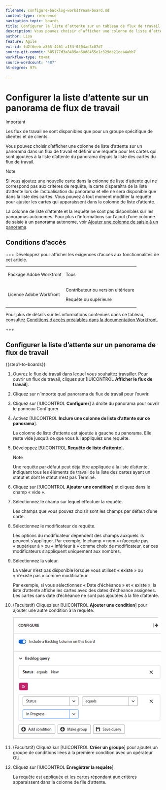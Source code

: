 ```yaml
---
filename: configure-backlog-workstream-board.md
content-type: reference
navigation-topic: boards
title: Configurer la liste d’attente sur un tableau de flux de travail
description: Vous pouvez choisir d’afficher une colonne de liste d’attente sur un panorama dans un flux de travail et définir une requête pour les cartes qui sont ajoutées à la liste d’attente du panorama depuis la liste des cartes du flux de travail.
author: Lisa
feature: Agile
exl-id: fd2f6eeb-a565-4461-a153-0504ad3c07d7
source-git-commit: 685177d3a8485aa60d8455e1c329de21cea4abb7
workflow-type: tm+mt
source-wordcount: '487'
ht-degree: 97%

---
```


# Configurer la liste d’attente sur un panorama de flux de travail

>[!IMPORTANT]
>
>Les flux de travail ne sont disponibles que pour un groupe spécifique de clientes et de clients.

Vous pouvez choisir d’afficher une colonne de liste d’attente sur un panorama dans un flux de travail et définir une requête pour les cartes qui sont ajoutées à la liste d’attente du panorama depuis la liste des cartes du flux de travail.

>[!NOTE]
>
>Si vous ajoutez une nouvelle carte dans la colonne de liste d’attente qui ne correspond pas aux critères de requête, la carte disparaîtra de la liste d’attente lors de l’actualisation du panorama et elle ne sera disponible que dans la liste des cartes. Vous pouvez à tout moment modifier la requête pour ajuster les cartes qui apparaissent dans la colonne de liste d’attente.

La colonne de liste d’attente et la requête ne sont pas disponibles sur les panoramas autonomes. Pour plus d’informations sur l’ajout d’une colonne de saisie à un panorama autonome, voir [Ajouter une colonne de saisie à un panorama](/help/quicksilver/agile/use-boards-agile-planning-tools/add-intake-column-to-board.md).

## Conditions d’accès

+++ Développez pour afficher les exigences d’accès aux fonctionnalités de cet article.

<table style="table-layout:auto"> 
 <col> 
 <col> 
 <tbody> 
  <tr> 
   <td role="rowheader">Package Adobe Workfront</td> 
   <td> <p>Tous</p> </td> 
  </tr> 
  <tr> 
   <td role="rowheader">Licence Adobe Workfront</td> 
   <td> 
   <p>Contributeur ou version ultérieure</p> 
   <p>Requête ou supérieure</p>
   </td> 
  </tr> 
 </tbody> 
</table>

Pour plus de détails sur les informations contenues dans ce tableau, consultez [Conditions d’accès préalables dans la documentation Workfront](/help/quicksilver/administration-and-setup/add-users/access-levels-and-object-permissions/access-level-requirements-in-documentation.md).

+++

## Configurer la liste d’attente sur un panorama de flux de travail

{{step1-to-boards}}

1. Ouvrez le flux de travail dans lequel vous souhaitez travailler. Pour ouvrir un flux de travail, cliquez sur [!UICONTROL **Afficher le flux de travail**].
1. Cliquez sur n’importe quel panorama du flux de travail pour l’ouvrir.
1. Cliquez sur [!UICONTROL **Configurer**] à droite du panorama pour ouvrir le panneau Configurer.
1. Activez [!UICONTROL **Inclure une colonne de liste d’attente sur ce panorama**].

   La colonne de liste d’attente est ajoutée à gauche du panorama. Elle reste vide jusqu’à ce que vous lui appliquiez une requête.

1. Développez [!UICONTROL **Requête de liste d’attente**].

   >[!NOTE]
   >
   >Une requête par défaut peut déjà être appliquée à la liste d’attente, indiquant tous les éléments de travail de la liste des cartes ayant un statut et dont le statut n’est pas Terminé.

1. Cliquez sur [!UICONTROL **Ajouter une condition**] et cliquez dans le champ « vide ».
1. Sélectionnez le champ sur lequel effectuer la requête.

   Les champs que vous pouvez choisir sont les champs par défaut d’une carte.

1. Sélectionnez le modificateur de requête.

   Les options du modificateur dépendent des champs auxquels ils peuvent s’appliquer. Par exemple, le champ « nom » n’accepte pas « supérieur à » ou « inférieur à » comme choix de modificateur, car ces modificateurs s’appliquent uniquement aux nombres.

1. Sélectionnez la valeur.

   La valeur n’est pas disponible lorsque vous utilisez « existe » ou « n’existe pas » comme modificateur.

   Par exemple, si vous sélectionnez « Date d’échéance » et « existe », la liste d’attente affiche les cartes avec des dates d’échéance assignées. Les cartes sans date d’échéance ne sont pas ajoutées à la file d’attente.

1. (Facultatif) Cliquez sur [!UICONTROL **Ajouter une condition**] pour ajouter une autre condition à la requête.

   ![Requête de liste d’attente](assets/backlog-query-wrkstrm-board.png)

1. (Facultatif) Cliquez sur [!UICONTROL **Créer un groupe**] pour ajouter un groupe de conditions liées à la première condition avec un opérateur OU.
1. Cliquez sur [!UICONTROL **Enregistrer la requête**].

   La requête est appliquée et les cartes répondant aux critères apparaissent dans la colonne de file d’attente.
